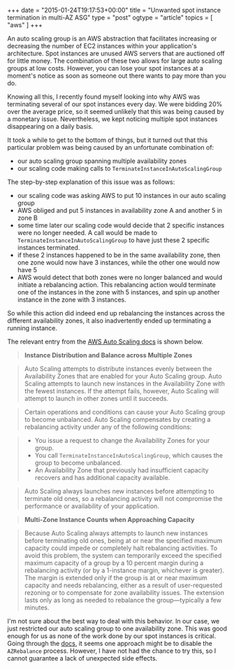 +++
date = "2015-01-24T19:17:53+00:00"
title = "Unwanted spot instance termination in multi-AZ ASG"
type = "post"
ogtype = "article"
topics = [ "aws" ]
+++

An auto scaling group is an AWS abstraction that facilitates increasing or decreasing the number of EC2 instances within your application's architecture. Spot instances are unused AWS servers that are auctioned off for little money. The combination of these two allows for large auto scaling groups at low costs. However, you can lose your spot instances at a moment's notice as soon as someone out there wants to pay more than you do.

Knowing all this, I recently found myself looking into why AWS was terminating several of our spot instances every day. We were bidding 20% over the average price, so it seemed unlikely that this was being caused by a monetary issue. Nevertheless, we kept noticing multiple spot instances disappearing on a daily basis.

It took a while to get to the bottom of things, but it turned out that this particular problem was being caused by an unfortunate combination of:

* our auto scaling group spanning multiple availability zones
* our scaling code making calls to `TerminateInstanceInAutoScalingGroup`

The step-by-step explanation of this issue was as follows:

* our scaling code was asking AWS to put 10 instances in our auto scaling group
* AWS obliged and put 5 instances in availability zone A and another 5 in zone B
* some time later our scaling code would decide that 2 specific instances were no longer needed. A call would be made to `TerminateInstanceInAutoScalingGroup` to have just these 2 specific instances terminated.
* if these 2 instances happened to be in the same availability zone, then one zone would now have 3 instances, while the other one would now have 5
* AWS would detect that both zones were no longer balanced and would initiate a rebalancing action. This rebalancing action would terminate one of the instances in the zone with 5 instances, and spin up another instance in the zone with 3 instances.

So while this action did indeed end up rebalancing the instances across the different availability zones, it also inadvertently ended up terminating a running instance.

The relevant entry from the [AWS Auto Scaling docs](http://awsdocs.s3.amazonaws.com/AutoScaling/latest/as-dg.pdf) is shown below.

>**Instance Distribution and Balance across Multiple Zones**

>Auto Scaling attempts to distribute instances evenly between the Availability Zones that are enabled for your Auto Scaling group. Auto Scaling attempts to launch new instances in the Availability Zone with the fewest instances. If the attempt fails, however, Auto Scaling will attempt to launch in other zones until it succeeds.

>Certain operations and conditions can cause your Auto Scaling group to become unbalanced. Auto Scaling compensates by creating a rebalancing activity under any of the following conditions:

>* You issue a request to change the Availability Zones for your group.
>* You call `TerminateInstanceInAutoScalingGroup`, which causes the group to become unbalanced.
>* An Availability Zone that previously had insufficient capacity recovers and has additional capacity available.

>Auto Scaling always launches new instances before attempting to terminate old ones, so a rebalancing activity will not compromise the performance or availability of your application.

>**Multi-Zone Instance Counts when Approaching Capacity**

>Because Auto Scaling always attempts to launch new instances before terminating old ones, being at or near the specified maximum capacity could impede or completely halt rebalancing activities. To avoid this problem, the system can temporarily exceed the specified maximum capacity of a group by a 10 percent margin during a rebalancing activity (or by a 1-instance margin, whichever is greater). The margin is extended only if the group is at or near maximum capacity and needs rebalancing, either as a result of user-requested rezoning or to compensate for zone availability issues. The extension lasts only as long as needed to rebalance the group—typically a few minutes.

I'm not sure about the best way to deal with this behavior. In our case, we just restricted our auto scaling group to one availability zone. This was good enough for us as none of the work done by our spot instances is critical. Going through the [docs](http://awsdocs.s3.amazonaws.com/AutoScaling/latest/as-dg.pdf), it seems one approach might be to disable the `AZRebalance` process. However, I have not had the chance to try this, so I cannot guarantee a lack of unexpected side effects.
